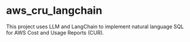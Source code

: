 # aws_cru_langchain
This project uses LLM and LangChain to implement natural language SQL for AWS Cost and Usage Reports (CUR).
